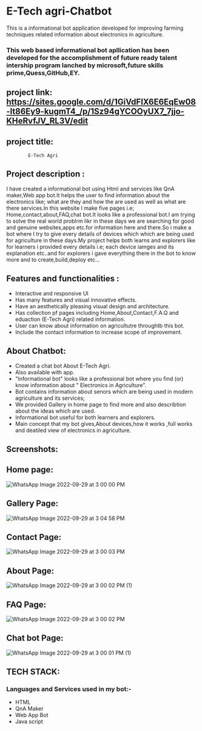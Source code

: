 # E-Tech agri-Chatbot
 This is a informational bot application developed for improving farming techniques related information about electronics in agriculture.
 ### This web based informational bot apllication has been developed for the accomplishment of future ready talent intership program lanched by microsoft,future skills prime,Quess,GitHub,EY.
 
## project link: https://sites.google.com/d/1GiVdFIX6E6EqEw08-lt86Ey9-kugmT4_/p/1Sz94gYCOOyUX7_7jjo-KHeRvfJV_RL3V/edit

## project title:
            E-Tech Agri
           
## Project description : 
I have created a informational bot using Html and services like QnA maker,Web app bot.It helps the user to find information about the electronics like; what are they and how the are used as well as what are there services.In this website I make five pages i.e; Home,contact,about,FAQ,chat bot.It looks like a professional bot.I am trying to solve the real world problrm likr in these days we are searching for good and genuine websites,apps etc.for information here and there.So i make a bot where I try to give every details of devices which which are being used for agriculture in these days.My project helps both learns and explorers like for learners i provided every details i.e; each device iamges and its explanation etc..and for explorers i gave everything there in the bot to know more and to create,build,deploy etc...

## Features and functionalities :
- Interactive and responsive UI
- Has many features and visual innovative effects.
- Have an aesthetically pleasing visual design and architecture.
- Has collection pf pages including Home,About,Contact,F.A.Q and eduaction (E-Tech Agri) related information.
- User can know about information on agricultutre throughtb this bot.
- Include the contact information to increase scope of improvement.

## About Chatbot:
- Created a chat bot About E-Tech Agri.
- Also available with app.
- "Informational bot" looks like a professional bot where you find (or) know information about " Electronics in Agriculture".
- Bot contains information about senors which are being used in modern agriculture and its services;
- We provided Gallery in home page to find more and also describtion about the ideas which are used.
- Informational bot  useful for both learners and explorers.
- Main concept that my bot gives,About devices,how it works ,full works and deatiled view of electronics in agriculture.
 
 ## Screenshots:
## Home page:
 ![WhatsApp Image 2022-09-29 at 3 00 00 PM](https://user-images.githubusercontent.com/114249958/192996199-98c6a4f1-0d64-41e2-95c0-9ccacb800c9f.jpeg)
## Gallery Page:
![WhatsApp Image 2022-09-29 at 3 04 58 PM](https://user-images.githubusercontent.com/114249958/192997025-f023a28d-a7f9-4be5-a941-bc7363476005.jpeg)
## Contact Page:
![WhatsApp Image 2022-09-29 at 3 00 03 PM](https://user-images.githubusercontent.com/114249958/192997364-c94c5d91-7d5c-4651-b46f-61fa7d7825ad.jpeg)
## About Page:
![WhatsApp Image 2022-09-29 at 3 00 02 PM (1)](https://user-images.githubusercontent.com/114249958/192997490-e8e48cd6-37ef-46bc-89b0-591bed62acef.jpeg)
## FAQ Page:
![WhatsApp Image 2022-09-29 at 3 00 02 PM](https://user-images.githubusercontent.com/114249958/192997640-a9682e96-667d-44fd-98fc-7c51ed1b2819.jpeg)
## Chat bot Page:
![WhatsApp Image 2022-09-29 at 3 00 01 PM (1)](https://user-images.githubusercontent.com/114249958/192997725-32ae967d-72a1-4e74-8cda-c791e2f5104c.jpeg)

## TECH STACK:
### Languages and Services used in my bot:-
 - HTML
 - QnA Maker
 - Web App Bot
 - Java script

